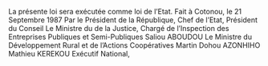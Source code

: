 La présente loi sera exécutée comme loi de l’Etat.
Fait à Cotonou, le 21 Septembre 1987
Par le Président de la République,
Chef de l’Etat, Président du Conseil
Le Ministre du de la Justice, Chargé de l’Inspection des Entreprises Publiques et Semi-Publiques
Saliou ABOUDOU
Le Ministre du Développement Rural et de l’Actions Coopératives
Martin Dohou AZONHIHO
Mathieu KEREKOU
Exécutif National,